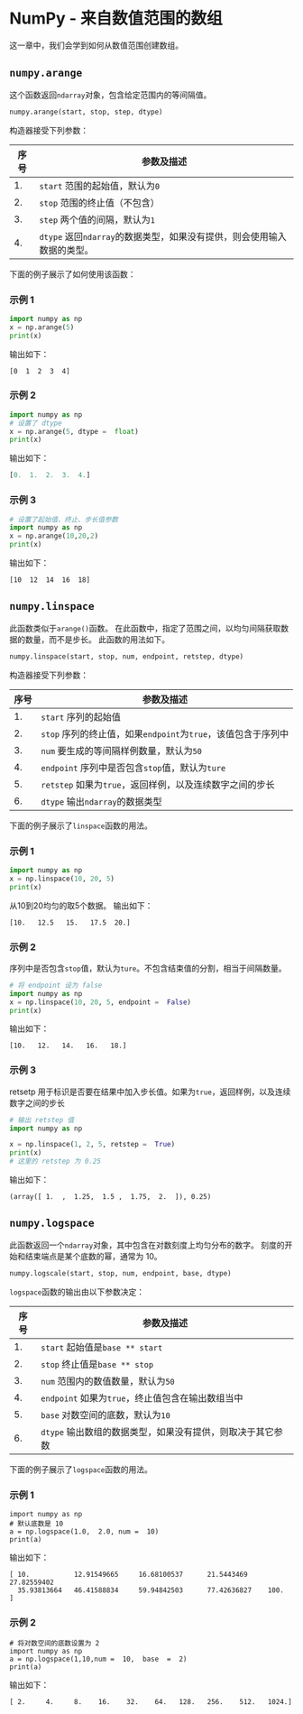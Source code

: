 # NumPy - 来自数值范围的数组

这一章中，我们会学到如何从数值范围创建数组。

## `numpy.arange`

这个函数返回`ndarray`对象，包含给定范围内的等间隔值。

```python
numpy.arange(start, stop, step, dtype)

```

构造器接受下列参数：

| 序号 | 参数及描述 |
| --- | --- |
| 1. | `start` 范围的起始值，默认为`0` |
| 2. | `stop` 范围的终止值（不包含） |
| 3. | `step` 两个值的间隔，默认为`1` |
| 4. | `dtype` 返回`ndarray`的数据类型，如果没有提供，则会使用输入数据的类型。 |

下面的例子展示了如何使用该函数：

### 示例 1

```python
import numpy as np
x = np.arange(5)  
print(x)
```

输出如下：

```
[0  1  2  3  4]

```

### 示例 2

```python
import numpy as np
# 设置了 dtype
x = np.arange(5, dtype =  float)  
print(x)
```

输出如下：

```python
[0.  1.  2.  3.  4.]

```

### 示例 3

```python
# 设置了起始值、终止、步长值参数
import numpy as np
x = np.arange(10,20,2)  
print(x)
```

输出如下：

```
[10  12  14  16  18]

```

## `numpy.linspace`

此函数类似于`arange()`函数。 在此函数中，指定了范围之间，以均匀间隔获取数据的数量，而不是步长。 此函数的用法如下。

```python
numpy.linspace(start, stop, num, endpoint, retstep, dtype)

```

构造器接受下列参数：

| 序号 | 参数及描述 |
| --- | --- |
| 1. | `start` 序列的起始值 |
| 2. | `stop` 序列的终止值，如果`endpoint`为`true`，该值包含于序列中 |
| 3. | `num` 要生成的等间隔样例数量，默认为`50` |
| 4. | `endpoint` 序列中是否包含`stop`值，默认为`ture` |
| 5. | `retstep` 如果为`true`，返回样例，以及连续数字之间的步长 |
| 6. | `dtype` 输出`ndarray`的数据类型 |

下面的例子展示了`linspace`函数的用法。

### 示例 1

```python
import numpy as np
x = np.linspace(10, 20, 5)  
print(x)
```
从10到20均匀的取5个数据。 
输出如下：

```
[10.   12.5   15.   17.5  20.]

```

### 示例 2
序列中是否包含`stop`值，默认为`ture`。不包含结束值的分割，相当于间隔数量。
```python
# 将 endpoint 设为 false
import numpy as np
x = np.linspace(10, 20, 5, endpoint =  False)  
print(x)
```

输出如下：

```
[10.   12.   14.   16.   18.]
```

### 示例 3
retsetp 用于标识是否要在结果中加入步长值。如果为`true`，返回样例，以及连续数字之间的步长
```python
# 输出 retstep 值  
import numpy as np

x = np.linspace(1, 2, 5, retstep =  True)  
print(x)
# 这里的 retstep 为 0.25
```

输出如下：

```
(array([ 1.  ,  1.25,  1.5 ,  1.75,  2.  ]), 0.25)

```

## `numpy.logspace`

此函数返回一个`ndarray`对象，其中包含在对数刻度上均匀分布的数字。 刻度的开始和结束端点是某个底数的幂，通常为 10。

```python
numpy.logscale(start, stop, num, endpoint, base, dtype)

```

`logspace`函数的输出由以下参数决定：

| 序号 | 参数及描述 |
| --- | --- |
| 1. | `start` 起始值是`base ** start` |
| 2. | `stop` 终止值是`base ** stop` |
| 3. | `num` 范围内的数值数量，默认为`50` |
| 4. | `endpoint` 如果为`true`，终止值包含在输出数组当中 |
| 5. | `base` 对数空间的底数，默认为`10` |
| 6. | `dtype` 输出数组的数据类型，如果没有提供，则取决于其它参数 |

下面的例子展示了`logspace`函数的用法。

### 示例 1

```
import numpy as np
# 默认底数是 10
a = np.logspace(1.0,  2.0, num =  10)  
print(a)
```

输出如下：

```
[ 10.           12.91549665     16.68100537      21.5443469  27.82559402      
  35.93813664   46.41588834     59.94842503      77.42636827    100.    ]

```

### 示例 2

```
# 将对数空间的底数设置为 2  
import numpy as np
a = np.logspace(1,10,num =  10,  base  =  2)  
print(a)
```

输出如下：

```
[ 2.     4.     8.    16.    32.    64.   128.   256.    512.   1024.]

```
